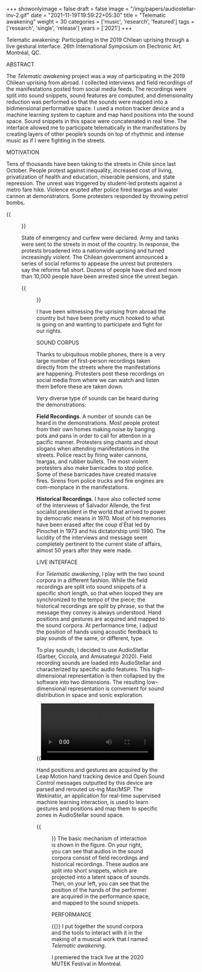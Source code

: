 +++
showonlyimage = false
draft = false
image = "/img/papers/audiostellar-inv-2.gif"
date = "2021-11-19T19:59:22+05:30"
title = "Telematic awakening"
weight = 30
categories = ['music', 'research', 'featured']
tags = ['research', 'single', 'release']
years = ['2021']
+++

<!--more-->

Telematic awakening: Participating in the 2019 Chilean uprising through a live gestural interface. 26th International Symposium on Electronic Art. Montréal, QC. 

ABSTRACT

The _Telematic awakening_ project was a way of participating in the 2019 Chilean uprising from abroad. I collected interviews and field recordings of the manifestations posted from social media feeds. The recordings were split into sound snippets, sound features are computed, and dimensionality reduction was performed so that the sounds were mapped into a bidimensional performative space. I used a motion tracker device and a machine learning system to capture and map hand positions into the sound space. Sound snippets in this space were concatenated in real time. The interface allowed me to participate telematically in the manifestations by creating layers of other people’s sounds on top of rhythmic and intense music as if I were fighting in the streets.

MOTIVATION

Tens of thousands have been taking to the streets in Chile since last October. People protest against inequality, increased cost of living, privatization of health and education, miserable pensions, and state repression. The unrest was triggered by student-led protests against a metro fare hike. Violence erupted after police fired teargas and water cannon at demonstrators. Some protesters responded by throwing petrol bombs. 

{{<figure src="/img/papers/telematic-manifestation-1.jpg" alt="Large manifestation">}}

State of emergency and curfew were declared. Army and tanks were sent to the streets in most of the country. In response, the protests broadened into a nationwide uprising and turned increasingly violent. The Chilean government announced a series of social reforms to appease the unrest but protesters say the reforms fall short. Dozens of people have died and more than 10,000 people have been arrested since the unrest began. 


{{<figure src="/img/papers/telematic-manifestation-2.jpg" alt="Police brutality">}}

I have been witnessing the uprising from abroad the country but have been pretty much hooked to what is going on and wanting to participate and fight for our rights.


SOUND CORPUS

Thanks to ubiquitous mobile phones, there is a very large number of first-person recordings taken directly from the streets where the manifestations are happening. Protesters post these recordings on social media from where we can watch and listen them before these are taken down.

Very diverse type of sounds can be heard during the demonstrations: 

**Field Recordings**. A number of sounds can be heard in the demonstrations. Most people protest from their own homes making noise by banging pots and pans in order to call for attention in a pacific manner. Protesters sing chants and shout slogans when attending manifestations in the streets. Police react by firing water cannons, teargas, and rubber bullets. The most violent protesters also make barricades to stop police. Some of these barricades have created massive fires. Sirens from police trucks and fire engines are com-monplace in the manifestations.

**Historical Recordings**. I have also collected some of the interviews of Salvador Allende, the first socialist president in the world that arrived to power by democratic means in 1970. Most of his memories have been erased after the coup d'État led by Pinochet in 1973 and his dictatorship until 1990. The lucidity of the interviews and message seem completely pertinent to the current state of affairs, almost 50 years after they were made.




LIVE INTERFACE

For _Telematic awakening_, I play with the two sound corpora in a different fashion. While the field recordings are split into sound snippets of a specific short length, so that when looped they are synchronized to the tempo of the piece; the historical recordings are split by phrase, so that the message they convey is always understood. Hand positions and gestures are acquired and mapped to the sound corpora. At performance time, I adjust the position of hands using acoustic feedback to play sounds of the same, or different, type.

To play sounds, I decided to use AudioStellar (Garber, Ciccola, and Amusategui 2020). Field recording sounds are loaded into AudioStellar and characterized by specific audio features. This high-dimensional representation is then collapsed by the software into two dimensions. The resulting low-dimensional representation is convenient for sound distribution in space and sonic exploration. 

{{<video autoplay="false" loop="true" controls="true" src="/videos/audiostellar.mp4" >}}
After I assembled my sound corpus, I had to develop a way to interact with it. 

Hand positions and gestures are acquired by the Leap Motion hand tracking device and Open Sound Control messages outputted by this device are parsed and rerouted us-ing Max/MSP. The Wekinator, an application for real-time supervised machine learning interaction, is used to learn gestures and positions and map them to specific zones in AudioStellar sound space.

{{<figure src="/img/papers/telematic-diagram.jpg" alt="Schematic of mapping hand gestures into sound corpus">}}
The basic mechanism of interaction is shown in the figure. On your right, you can see that audios in the sound corpora consist of field recordings and historical recordings. These audios are split into short snippets, which are projected into a latent space of sounds. Then, on your left, you can see that the position of the hands of the performer are acquired in the performance space, and mapped to the sound snippets.

PERFORMANCE


{{<youtube YXoA0hHQzEY>}}
I put together the sound corpora and the tools to interact with it in the making of a musical work that I named _Telematic awakening_. 

I premiered the track live at the 2020 MUTEK Festival in Montréal.